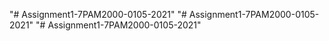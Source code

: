 "# Assignment1-7PAM2000-0105-2021" 
"# Assignment1-7PAM2000-0105-2021" 
"# Assignment1-7PAM2000-0105-2021" 
